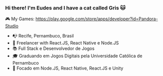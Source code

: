 ### Hi there! I'm Eudes and I have a cat called Gris 🐱

🎮 My Games: https://play.google.com/store/apps/developer?id=Pandora-Studio

- 📭 Recife, Pernambuco, Brasil
- 💼 Freelancer with React.JS, React Native e Node.JS
- 📚 Full Stack e Desenvolvedor de Jogos
- 🎓 Graduando em Jogos Digitais pela Universidade Católica de Pernambuco
- 🎯 Focado em Node.JS, React Native, React.JS e Unity
